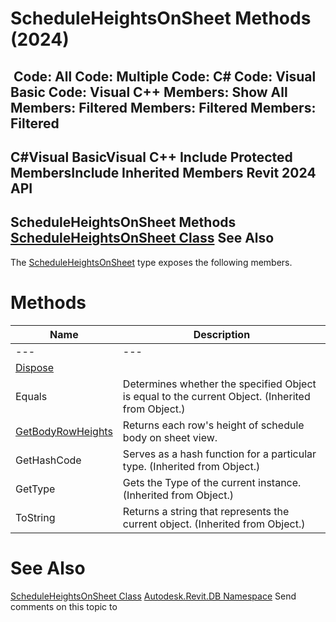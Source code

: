 # ScheduleHeightsOnSheet Methods (2024)

﻿
 Code: All Code: Multiple Code: C# Code: Visual Basic Code: Visual C++  Members: Show All Members: Filtered Members: Filtered Members: Filtered   
---  
C#Visual BasicVisual C++
Include Protected MembersInclude Inherited Members
Revit 2024 API  
---  
ScheduleHeightsOnSheet Methods  
[ScheduleHeightsOnSheet Class](1af9b0b7-3949-6478-aea8-7e3d04bec24b.md "ScheduleHeightsOnSheet Class") See Also  
---  
The [ScheduleHeightsOnSheet](1af9b0b7-3949-6478-aea8-7e3d04bec24b.md "ScheduleHeightsOnSheet Class") type exposes the following members.
# Methods
| Name | Description |
| --- | --- |
| --- | --- | --- |
| [Dispose](d99c078f-8c99-93e8-6759-286e021b250d.md "Dispose Method") |
| Equals | Determines whether the specified Object is equal to the current Object. (Inherited from Object.) |
| [GetBodyRowHeights](86ed7231-000a-3717-86f2-ac1faa69bbfe.md "GetBodyRowHeights Method") | Returns each row's height of schedule body on sheet view. |
| GetHashCode | Serves as a hash function for a particular type.  (Inherited from Object.) |
| GetType | Gets the Type of the current instance. (Inherited from Object.) |
| ToString | Returns a string that represents the current object. (Inherited from Object.) |

# See Also
[ScheduleHeightsOnSheet Class](1af9b0b7-3949-6478-aea8-7e3d04bec24b.md "ScheduleHeightsOnSheet Class")
[Autodesk.Revit.DB Namespace](87546ba7-461b-c646-cbb1-2cb8f5bff8b2.md "Autodesk.Revit.DB Namespace")
Send comments on this topic to 
